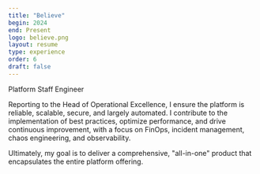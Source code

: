 ```yaml
---
title: "Believe"
begin: 2024
end: Present
logo: believe.png
layout: resume
type: experience
order: 6
draft: false
---
```


Platform Staff Engineer

Reporting to the Head of Operational Excellence, I ensure the platform is reliable, scalable, secure, and largely automated. I contribute to the implementation of best practices, optimize performance, and drive continuous improvement, with a focus on FinOps, incident management, chaos engineering, and observability.

Ultimately, my goal is to deliver a comprehensive, "all-in-one" product that encapsulates the entire platform offering.
